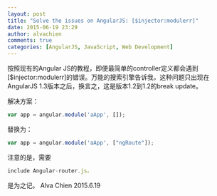 ```yaml
---
layout: post
title: "Solve the issues on AngularJS: [$injector:modulerr]"
date: 2015-06-19 23:29
author: alvachien
comments: true
categories: [AngularJS, JavaScript, Web Development]
---
```

按照现有的Angular JS的教程，即便最简单的controller定义都会遇到[$injector:modulerr]的错误。万能的搜索引擎告诉我，这种问题只出现在AngularJS 1.3版本之后，换言之，这是版本1.2到1.2的break update。

解决方案：
```javascript
var app = angular.module('aApp', []);
```

替换为：
```javascript
var app = angular.module('aApp', ["ngRoute"]);
```
注意的是，需要
```javascript
include Angular-router.js。
```

是为之记。
Alva Chien
2015.6.19
